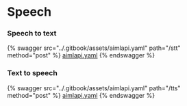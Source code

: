 # Speech

### Speech to text

{% swagger src="../.gitbook/assets/aimlapi.yaml" path="/stt" method="post" %}
[aimlapi.yaml](../.gitbook/assets/aimlapi.yaml)
{% endswagger %}

### Text to speech

{% swagger src="../.gitbook/assets/aimlapi.yaml" path="/tts" method="post" %}
[aimlapi.yaml](../.gitbook/assets/aimlapi.yaml)
{% endswagger %}
